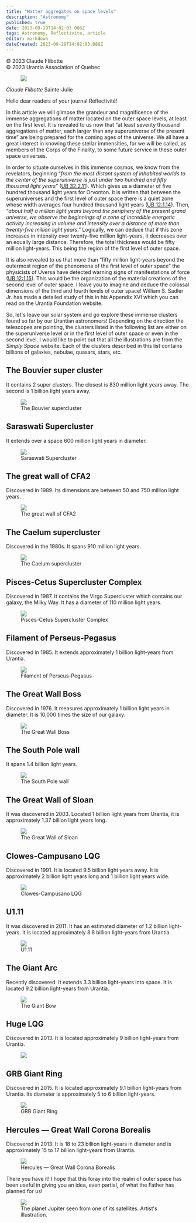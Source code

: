 ```yaml
---
title: "Matter aggregates on space levels"
description: "Astronomy"
published: true
date: 2023-09-29T14:02:03.086Z
tags: Astronomy, Reflectivite, article
editor: markdown
dateCreated: 2023-09-29T14:02:03.086Z
---
```


<p class="v-card v-sheet theme--light grey lighten-3 px-2">© 2023 Claude Flibotte<br>© 2023 Urantia Association of Quebec</p>


<figure id="Figure_1" class="image urantiapedia image-style-align-left">
<img src="/image/article/Reflectivite/Claude_Flibotte.jpg">
</figure>

_Claude Flibotte_
Sainte-Julie

Hello dear readers of your journal Réflectivité!

In this article we will glimpse the grandeur and magnificence of the immense aggregations of matter located on the outer space levels, at least on the first level. It is revealed to us now that “at least seventy thousand aggregations of matter, each larger than any superuniverse of the present time” are being prepared for the coming ages of the universe. We all have a great interest in knowing these stellar immensities, for we will be called, as members of the Corps of the Finality, to some future service in these outer space universes.

In order to situate ourselves in this immense cosmos, we know from the revelators, beginning “_from the most distant system of inhabited worlds to the center of the superuniverse is just under two hundred and fifty thousand light years_” (<a id="a24_239"></a>[UB 32:2.11](/en/The_Urantia_Book/32#p2_11)). Which gives us a diameter of five hundred thousand light years for Orvonton. It is written that between the superuniverses and the first level of outer space there is a quiet zone whose width averages four hundred thousand light years (<a id="a24_521"></a>[UB 12:1.14](/en/The_Urantia_Book/12#p1_14)). Then, “_about half a million light years beyond the periphery of the present grand universe, we observe the beginnings of a zone of incredible energetic activity increasing in volume and intensity over a distance of more than twenty-five million light years_.” Logically, we can deduce that if this zone increases in intensity over twenty-five million light-years, it decreases over an equally large distance. Therefore, the total thickness would be fifty million light-years. This being the region of the first level of outer space.
<br style="clear:both;"/>

It is also revealed to us that more than “fifty million light-years beyond the outermost region of the phenomena of the first level of outer space” the physicists of Uversa have detected warning signs of manifestations of force (<a id="a27_229"></a>[UB 12:1.15](/en/The_Urantia_Book/12#p1_15)). This would be the organization of the material creations of the second level of outer space. I leave you to imagine and deduce the colossal dimensions of the third and fourth levels of outer space! William S. Sadler Jr. has made a detailed study of this in his Appendix XVI which you can read on the Urantia Foundation website.

So, let's leave our solar system and go explore these immense clusters found so far by our Urantian astronomers! Depending on the direction the telescopes are pointing, the clusters listed in the following list are either on the superuniverse level or in the first level of outer space or even in the second level. I would like to point out that all the illustrations are from the _Simply Space_ website. Each of the clusters described in this list contains billions of galaxies, nebulae, quasars, stars, etc.

## The Bouvier super cluster

It contains 2 super clusters. The closest is 830 million light years away. The second is 1 billion light years away.

<figure id="Figure_2" class="image urantiapedia">
<img src="/image/article/Reflectivite/2023_04/009.jpg">
<figcaption>The Bouvier supercluster</figcaption>
</figure>



## Saraswati Supercluster

It extends over a space 600 million light years in diameter.

<figure id="Figure_3" class="image urantiapedia">
<img src="/image/article/Reflectivite/2023_04/010.jpg">
<figcaption>Saraswati Supercluster</figcaption>
</figure>



## The great wall of CFA2

Discovered in 1989. Its dimensions are between 50 and 750 million light years.

<figure id="Figure_4" class="image urantiapedia">
<img src="/image/article/Reflectivite/2023_04/011.jpg">
<figcaption>The great wall of CFA2</figcaption>
</figure>



## The Caelum supercluster

Discovered in the 1980s. It spans 910 million light years.

<figure id="Figure_5" class="image urantiapedia">
<img src="/image/article/Reflectivite/2023_04/012.jpg">
<figcaption>The Caelum supercluster</figcaption>
</figure>



## Pisces-Cetus Supercluster Complex

Discovered in 1987. It contains the Virgo Supercluster which contains our galaxy, the Milky Way. It has a diameter of 110 million light years.

<figure id="Figure_6" class="image urantiapedia">
<img src="/image/article/Reflectivite/2023_04/013.jpg">
<figcaption>Pisces-Cetus Supercluster Complex</figcaption>
</figure>



## Filament of Perseus-Pegasus

Discovered in 1985. It extends approximately 1 billion light-years from Urantia.

<figure id="Figure_7" class="image urantiapedia">
<img src="/image/article/Reflectivite/2023_04/014.jpg">
<figcaption>Filament of Perseus-Pegasus</figcaption>
</figure>



## The Great Wall Boss

Discovered in 1976. It measures approximately 1 billion light years in diameter. It is 10,000 times the size of our galaxy.

<figure id="Figure_8" class="image urantiapedia">
<img src="/image/article/Reflectivite/2023_04/015.jpg">
<figcaption>The Great Wall Boss</figcaption>
</figure>



## The South Pole wall

It spans 1.4 billion light years.

<figure id="Figure_9" class="image urantiapedia">
<img src="/image/article/Reflectivite/2023_04/016.jpg">
<figcaption>The South Pole wall</figcaption>
</figure>

## The Great Wall of Sloan

It was discovered in 2003. Located 1 billion light years from Urantia, it is approximately 1.37 billion light years long.

<figure id="Figure_10" class="image urantiapedia">
<img src="/image/article/Reflectivite/2023_04/017.jpg">
<figcaption>The Great Wall of Sloan</figcaption>
</figure>



## Clowes-Campusano LQG

Discovered in 1991. It is located 9.5 billion light years away. It is approximately 2 billion light years long and 1 billion light years wide.

<figure id="Figure_11" class="image urantiapedia">
<img src="/image/article/Reflectivite/2023_04/018.jpg">
<figcaption>Clowes-Campusano LQG</figcaption>
</figure>


## U1.11

It was discovered in 2011. It has an estimated diameter of 1.2 billion light-years. It is located approximately 8.8 billion light-years from Urantia.

<figure id="Figure_12" class="image urantiapedia">
<img src="/image/article/Reflectivite/2023_04/019.jpg">
<figcaption>U1.11</figcaption>
</figure>



## The Giant Arc

Recently discovered. It extends 3.3 billion light-years into space. It is located 9.2 billion light-years from Urantia.

<figure id="Figure_13" class="image urantiapedia">
<img src="/image/article/Reflectivite/2023_04/020.jpg">
<figcaption>The Giant Bow</figcaption>
</figure>



## Huge LQG

Discovered in 2013. It is located approximately 9 billion light-years from Urantia.

<figure id="Figure_14" class="image urantiapedia">
<img src="/image/article/Reflectivite/2023_04/021.jpg">
<figcaption></figcaption>
</figure>

## GRB Giant Ring

Discovered in 2015. It is located approximately 9.1 billion light-years from Urantia. Its diameter is approximately 5 to 6 billion light-years.

<figure id="Figure_15" class="image urantiapedia">
<img src="/image/article/Reflectivite/2023_04/022.jpg">
<figcaption>GRB Giant Ring</figcaption>
</figure>



## Hercules — Great Wall Corona Borealis

Discovered in 2013. It is 18 to 23 billion light-years in diameter and is approximately 15 to 17 billion light-years from Urantia.

<figure id="Figure_16" class="image urantiapedia">
<img src="/image/article/Reflectivite/2023_04/023.jpg">
<figcaption>Hercules — Great Wall Corona Borealis</figcaption>
</figure>



There you have it! I hope that this foray into the realm of outer space has been useful in giving you an idea, even partial, of what the Father has planned for us!

<figure id="Figure_17" class="image urantiapedia">
<img src="/image/article/Reflectivite/2023_04/024.jpg">
<figcaption>The planet Jupiter seen from one of its satellites. Artist's illustration.</figcaption>
</figure>



